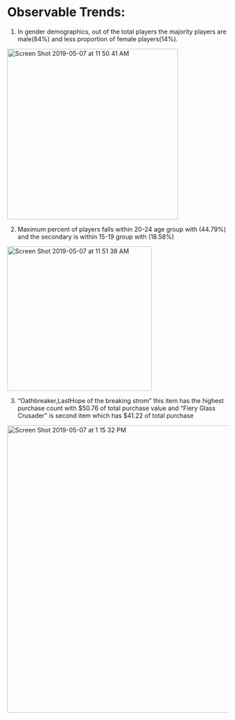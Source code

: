 # Observable Trends:

1)	In gender demographics, out of the total players the majority players are male(84%) and less proportion of female players(14%).

<img width="390" alt="Screen Shot 2019-05-07 at 11 50 41 AM" src="https://user-images.githubusercontent.com/49076702/57473934-d1391600-7245-11e9-9692-95ad74a01f0c.png">


2)   Maximum percent of players falls within 20-24 age group with (44.79%) and the secondary is within 15-19 group with (18.58%)

<img width="330" alt="Screen Shot 2019-05-07 at 11 51 38 AM" src="https://user-images.githubusercontent.com/49076702/57474102-3987f780-7246-11e9-8cf7-d18636b92c48.png">


3)	“Oathbreaker,LastHope of the breaking strom” this item has the highest purchase count with $50.76 of total purchase value and “Fiery Glass Crusader” is second item which has $41.22 of total purchase 

<img width="657" alt="Screen Shot 2019-05-07 at 1 15 32 PM" src="https://user-images.githubusercontent.com/49076702/57474230-7d7afc80-7246-11e9-992a-589159935d3e.png">
